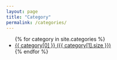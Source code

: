 ```yaml
---
layout: page
title: "Category"
permalink: /categories/
---
```


<ul>
{% for category in site.categories %}
  <li>
    <a href="/categories/{{ category[0] | downcase }}/">
      {{ category[0] }} ({{ category[1].size }})
    </a>
  </li>
{% endfor %}
</ul>

